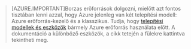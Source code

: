 >[AZURE.IMPORTANT]Borzas erőforrások dolgozni, mielőtt azt fontos tisztában lenni azzal, hogy Azure jelenleg van két telepítési modell: Azure erőforrás-kezelő és a klasszikus. Tudja, hogy [telepítési modellek és eszközök](../articles/azure-classic-rm.md) bármely Azure erőforrás használata előtt. A dokumentáció a különböző eszközök, a cikk tetején a fülekre kattintva tekintheti meg.
